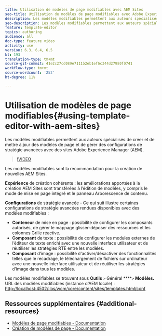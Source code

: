 ```yaml
---
title: Utilisation de modèles de page modifiables avec AEM Sites
seo-title: Utilisation de modèles de page modifiables avec Adobe Experience Manager Sites
description: Les modèles modifiables permettent aux auteurs spécialisés de créer et de mettre à jour des modèles de page et de gérer des configurations de stratégie avancées avec AEM Sites.
seo-description: Les modèles modifiables permettent aux auteurs spécialisés de créer et de mettre à jour des modèles de page et de gérer des configurations de stratégie avancées avec Adobe Experience Manager Sites.
feature: template-editor
topics: authoring
audience: all
doc-type: feature video
activity: use
version: 6.3, 6.4, 6.5
kt: 193
translation-type: tm+mt
source-git-commit: 41e2c27cd089e7111b2eb1ef6c344d27980f0741
workflow-type: tm+mt
source-wordcount: '252'
ht-degree: 11%

---
```



# Utilisation de modèles de page modifiables{#using-template-editor-with-aem-sites}

Les modèles modifiables permettent aux auteurs spécialisés de créer et de mettre à jour des modèles de page et de gérer des configurations de stratégie avancées avec des sites Adobe Experience Manager (AEM).

>[!VIDEO](https://video.tv.adobe.com/v/326784/?quality=12&learn=on)

Les modèles modifiables sont la recommandation pour la création de nouvelles AEM Sites.

**Expérience** de création cohérente : les améliorations apportées à la création AEM Sites sont transférées à l’édition de modèles, y compris le mode de mise en page intégré et le panneau Arborescence de contenu.

**Configurations** de stratégie avancée - Ce qui suit illustre certaines configurations de stratégie avancées rendues disponibles avec des modèles modifiables :

* **Conteneur** de mise en page : possibilité de configurer les composants autorisés, de gérer le mappage glisser-déposer des ressources et les colonnes Grille réactive.
* **Composant** de texte : possibilité de configurer les modules externes de l’éditeur de texte enrichi avec une nouvelle interface utilisateur et de réutiliser les stratégies RTE entre les modèles.
* **Composant** d&#39;image : possibilité d&#39;activer/désactiver des fonctionnalités telles que le recadrage, le téléchargement de fichiers sur ordinateur avec une nouvelle interface utilisateur et de réutiliser les stratégies d&#39;image dans tous les modèles.

Les modèles modifiables se trouvent sous **Outils** `>` Général ****`>` **Modèles.**\
URL des modèles modifiables (instance d&#39;AEM locale) : [http://localhost:4502/libs/wcm/core/content/sites/templates.html/conf](http://localhost:4502/libs/wcm/core/content/sites/templates.html/conf)

## Ressources supplémentaires {#additional-resources}

* [Modèles de page modifiables - Documentation](https://docs.adobe.com/content/help/en/experience-manager-65/developing/platform/templates/page-templates-editable.html)
* [Création de modèles de page - Documentation](https://docs.adobe.com/content/help/en/experience-manager-65/authoring/siteandpage/templates.html)
